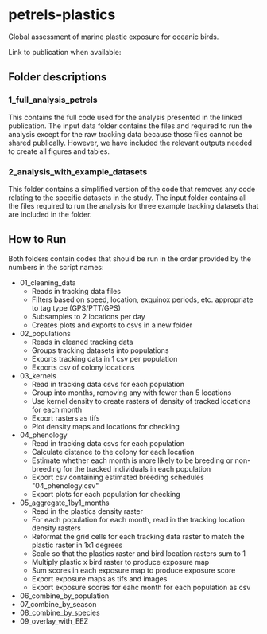 # petrels-plastics
Global assessment of marine plastic exposure for oceanic birds.

Link to publication when available: 

## Folder descriptions

### 1_full_analysis_petrels
This contains the full code used for the analysis presented in the linked publication. 
The input data folder contains the files and required to run the analysis except for the raw tracking data because those files cannot be shared publically. However, we have included the relevant outputs needed to create all figures and tables. 

### 2_analysis_with_example_datasets
This folder contains a simplified version of the code that removes any code relating to the specific datasets in the study. The input folder contains all the files required to run the analysis for three example tracking datasets that are included in the folder.

## How to Run
Both folders contain codes that should be run in the order provided by the numbers in the script names:
- 01_cleaning_data
  - Reads in tracking data files
  - Filters based on speed, location, exquinox periods, etc. appropriate to tag type (GPS/PTT/GPS)
  - Subsamples to 2 locations per day
  - Creates plots and exports to csvs in a new folder
- 02_populations
  -  Reads in cleaned tracking data
  -  Groups tracking datasets into populations
  -  Exports tracking data in 1 csv per population
  -  Exports csv of colony locations
- 03_kernels
  - Read in tracking data csvs for each population
  - Group into months, removing any with fewer than 5 locations
  - Use kernel density to create rasters of density of tracked locations for each month
  - Export rasters as tifs
  - Plot density maps and locations for checking
- 04_phenology
  - Read in tracking data csvs for each population
  - Calculate distance to the colony for each location
  - Estimate whether each month is more likely to be breeding or non-breeding for the tracked individuals in each population
  - Export csv containing estimated breeding schedules "04_phenology.csv"
  - Export plots for each population for checking
- 05_aggregate_1by1_months
  - Read in the plastics density raster
  - For each population for each month, read in the tracking location density rasters
  - Reformat the grid cells for each tracking data raster to match the plastic raster in 1x1 degrees
  - Scale so that the plastics raster and bird location rasters sum to 1
  - Multiply plastic x bird raster to produce exposure map
  - Sum scores in each exposure map to produce exposure score
  - Export exposure maps as tifs and images
  - Export exposure scores for eahc month for each population as csv
- 06_combine_by_population
- 07_combine_by_season
- 08_combine_by_species
- 09_overlay_with_EEZ
